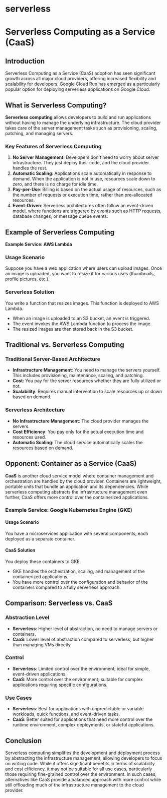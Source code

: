 # serverless

# Serverless Computing as a Service (CaaS)

## Introduction
Serverless Computing as a Service (CaaS) adoption has seen significant growth across all major cloud providers, offering increased flexibility and scalability for developers. Google Cloud Run has emerged as a particularly popular option for deploying serverless applications on Google Cloud.

## What is Serverless Computing?
**Serverless computing** allows developers to build and run applications without having to manage the underlying infrastructure. The cloud provider takes care of the server management tasks such as provisioning, scaling, patching, and managing servers.

### Key Features of Serverless Computing
1. **No Server Management**: Developers don't need to worry about server infrastructure. They just deploy their code, and the cloud provider handles the rest.
2. **Automatic Scaling**: Applications scale automatically in response to demand. When the application is not in use, resources scale down to zero, and there is no charge for idle time.
3. **Pay-per-Use**: Billing is based on the actual usage of resources, such as the number of requests or execution time, rather than pre-allocated resources.
4. **Event-Driven**: Serverless architectures often follow an event-driven model, where functions are triggered by events such as HTTP requests, database changes, or message queue events.

## Example of Serverless Computing
**Example Service: AWS Lambda**

### Usage Scenario
Suppose you have a web application where users can upload images. Once an image is uploaded, you want to resize it for various uses (thumbnails, profile pictures, etc.).

### Serverless Solution
You write a function that resizes images. This function is deployed to AWS Lambda.
- When an image is uploaded to an S3 bucket, an event is triggered.
- The event invokes the AWS Lambda function to process the image.
- The resized images are then stored back in the S3 bucket.

## Traditional vs. Serverless Computing

### Traditional Server-Based Architecture
- **Infrastructure Management**: You need to manage the servers yourself. This includes provisioning, maintenance, scaling, and patching.
- **Cost**: You pay for the server resources whether they are fully utilized or not.
- **Scalability**: Requires manual intervention to scale resources up or down based on demand.

### Serverless Architecture
- **No Infrastructure Management**: The cloud provider manages the servers.
- **Cost Efficiency**: You pay only for the actual execution time and resources used.
- **Automatic Scaling**: The cloud service automatically scales the resources based on demand.

## Opponent: Container as a Service (CaaS)
**CaaS** is another cloud service model where container management and orchestration are handled by the cloud provider. Containers are lightweight, portable units that bundle an application and its dependencies. While serverless computing abstracts the infrastructure management even further, CaaS offers more control over the containerized applications.

### Example Service: Google Kubernetes Engine (GKE)
#### Usage Scenario
You have a microservices application with several components, each deployed as a separate container.

#### CaaS Solution
You deploy these containers to GKE.
- GKE handles the orchestration, scaling, and management of the containerized applications.
- You have more control over the configuration and behavior of the containers compared to a fully serverless approach.

## Comparison: Serverless vs. CaaS

### Abstraction Level
- **Serverless**: Higher level of abstraction, no need to manage servers or containers.
- **CaaS**: Lower level of abstraction compared to serverless, but higher than managing VMs directly.

### Control
- **Serverless**: Limited control over the environment; ideal for simple, event-driven applications.
- **CaaS**: More control over the environment; suitable for complex applications requiring specific configurations.

### Use Cases
- **Serverless**: Best for applications with unpredictable or variable workloads, quick functions, and event-driven tasks.
- **CaaS**: Better suited for applications that need more control over the runtime environment, complex deployments, or stateful applications.

## Conclusion
Serverless computing simplifies the development and deployment process by abstracting the infrastructure management, allowing developers to focus on writing code. While it offers significant benefits in terms of scalability and cost efficiency, it may not be suitable for all use cases, particularly those requiring fine-grained control over the environment. In such cases, alternatives like CaaS provide a balanced approach with more control while still offloading much of the infrastructure management to the cloud provider.
